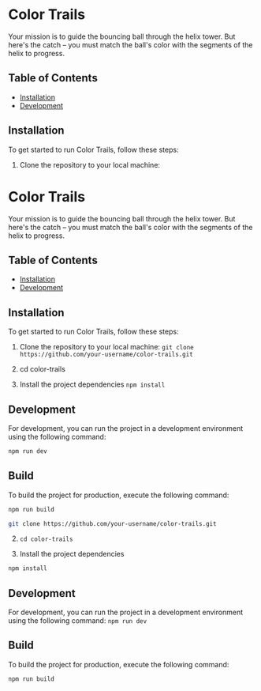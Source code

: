 # Color Trails

Your mission is to guide the bouncing ball through the helix tower. But here's the catch – you must match the ball's color with the segments of the helix to progress.

## Table of Contents

- [Installation](#installation)
- [Development](#usage)

## Installation

To get started to run Color Trails, follow these steps:

1. Clone the repository to your local machine:
# Color Trails

Your mission is to guide the bouncing ball through the helix tower. But here's the catch – you must match the ball's color with the segments of the helix to progress.

## Table of Contents

- [Installation](#installation)
- [Development](#usage)

## Installation

To get started to run Color Trails, follow these steps:

1. Clone the repository to your local machine:
   ```git clone https://github.com/your-username/color-trails.git```
2. cd color-trails

3. Install the project dependencies
```npm install```

## Development

For development, you can run the project in a development environment using the following command:

   ```bash
   npm run dev
```

## Build

To build the project for production, execute the following command:

   ```bash
npm run build

   git clone https://github.com/your-username/color-trails.git
```
2. ```cd color-trails```

3. Install the project dependencies
```bash
npm install
```
## Development

For development, you can run the project in a development environment using the following command:
```npm run dev```
## Build

To build the project for production, execute the following command:

```npm run build```
